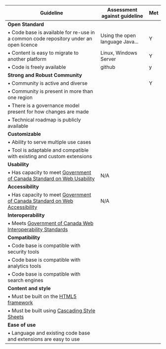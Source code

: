 | Guideline                                                    | Assessment against guideline       | Met |
|--------------------------------------------------------------|---|---------------------------------|
|**Open Standard**|
|• Code base is available for re-use in a common code repository under an open licence | Using the open language Java...           | Y  |
|• Content is easy to migrate to another platform | Linux, Windows Server   |  Y |
|• Code is freely available | github  | y |
|**Strong and Robust Community**| |
|• Community is active and diverse|   |  Y |
|• Community is present in more than one region
|• There is a governance model present for how changes are made |
|• Technical roadmap is publicly available |    |
|**Customizable** |   |
|• Ability to serve multiple use cases |   |
|• Tool is adaptable and compatible with existing and custom extensions |   |
|**Usability**|    |
|• Has capacity to meet [Government of Canada Standard on Web Usability](https://www.tbs-sct.gc.ca/pol/doc-eng.aspx?id=24227&section=html) |  N/A  |
|**Accessibility**|  |
|• Has capacity to meet [Government of Canada Standard on Web Accessibility](https://www.tbs-sct.gc.ca/pol/doc-eng.aspx?id=23601) | N/A |
|**Interoperability**|   |
|• Meets [Government of Canada Web Interoperability Standards](https://www.tbs-sct.gc.ca/pol/doc-eng.aspx?id=25875) |   |
|**Compatibility**|   |
|• Code base is compatible with security tools |   |
|• Code base is compatible with analytics tools |  |
|• Code base is compatible with search engines |   |
|**Content and style**|   |
|• Must be built on the [HTML5 framework](https://www.w3.org/TR/html5/)|   |
|• Must be built using [Cascading Style Sheets](https://www.w3.org/Style/CSS/Overview.en.html)|   |
|**Ease of use**|  |
|• Language and existing code base and extensions are easy to use |   |
